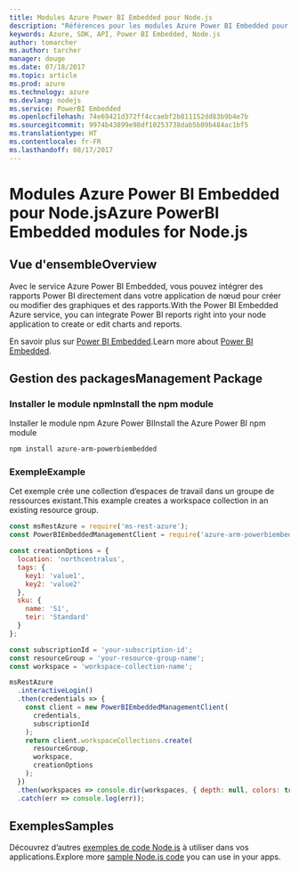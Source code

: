 ```yaml
---
title: Modules Azure Power BI Embedded pour Node.js
description: "Références pour les modules Azure Power BI Embedded pour Node.js"
keywords: Azure, SDK, API, Power BI Embedded, Node.js
author: tomarcher
ms.author: tarcher
manager: douge
ms.date: 07/18/2017
ms.topic: article
ms.prod: azure
ms.technology: azure
ms.devlang: nodejs
ms.service: PowerBI Embedded
ms.openlocfilehash: 74e69421d372ff4ccaebf2b811152dd83b9b4e7b
ms.sourcegitcommit: 9974b43899e98df10253738dab5b09b484ac1bf5
ms.translationtype: HT
ms.contentlocale: fr-FR
ms.lasthandoff: 08/17/2017
---
```

# <a name="azure-powerbi-embedded-modules-for-nodejs"></a><span data-ttu-id="a26d5-104">Modules Azure Power BI Embedded pour Node.js</span><span class="sxs-lookup"><span data-stu-id="a26d5-104">Azure PowerBI Embedded modules for Node.js</span></span>

## <a name="overview"></a><span data-ttu-id="a26d5-105">Vue d'ensemble</span><span class="sxs-lookup"><span data-stu-id="a26d5-105">Overview</span></span>

<span data-ttu-id="a26d5-106">Avec le service Azure Power BI Embedded, vous pouvez intégrer des rapports Power BI directement dans votre application de nœud pour créer ou modifier des graphiques et des rapports.</span><span class="sxs-lookup"><span data-stu-id="a26d5-106">With the Power BI Embedded Azure service, you can integrate Power BI reports right into your node application to create or edit charts and reports.</span></span>

<span data-ttu-id="a26d5-107">En savoir plus sur [Power BI Embedded](https://powerbi.microsoft.com/documentation/powerbi-developer-embedding/).</span><span class="sxs-lookup"><span data-stu-id="a26d5-107">Learn more about [Power BI Embedded](https://powerbi.microsoft.com/documentation/powerbi-developer-embedding/).</span></span>

## <a name="management-package"></a><span data-ttu-id="a26d5-108">Gestion des packages</span><span class="sxs-lookup"><span data-stu-id="a26d5-108">Management Package</span></span>

### <a name="install-the-npm-module"></a><span data-ttu-id="a26d5-109">Installer le module npm</span><span class="sxs-lookup"><span data-stu-id="a26d5-109">Install the npm module</span></span>

<span data-ttu-id="a26d5-110">Installer le module npm Azure Power BI</span><span class="sxs-lookup"><span data-stu-id="a26d5-110">Install the Azure Power BI npm module</span></span>

```bash
npm install azure-arm-powerbiembedded
```

### <a name="example"></a><span data-ttu-id="a26d5-111">Exemple</span><span class="sxs-lookup"><span data-stu-id="a26d5-111">Example</span></span>

<span data-ttu-id="a26d5-112">Cet exemple crée une collection d’espaces de travail dans un groupe de ressources existant.</span><span class="sxs-lookup"><span data-stu-id="a26d5-112">This example creates a workspace collection in an existing resource group.</span></span>

```javascript
const msRestAzure = require('ms-rest-azure');
const PowerBIEmbeddedManagementClient = require('azure-arm-powerbiembedded');

const creationOptions = {
  location: 'northcentralus',
  tags: {
    key1: 'value1',
    key2: 'value2'
  },
  sku: {
    name: 'S1',
    teir: 'Standard'
  }
};

const subscriptionId = 'your-subscription-id';
const resourceGroup = 'your-resource-group-name';
const workspace = 'workspace-collection-name';

msRestAzure
  .interactiveLogin()
  .then(credentials => {
    const client = new PowerBIEmbeddedManagementClient(
      credentials,
      subscriptionId
    );
    return client.workspaceCollections.create(
      resourceGroup,
      workspace,
      creationOptions
    );
  })
  .then(workspaces => console.dir(workspaces, { depth: null, colors: true }))
  .catch(err => console.log(err));
```

## <a name="samples"></a><span data-ttu-id="a26d5-113">Exemples</span><span class="sxs-lookup"><span data-stu-id="a26d5-113">Samples</span></span>

<span data-ttu-id="a26d5-114">Découvrez d’autres [exemples de code Node.js](https://azure.microsoft.com/resources/samples/?platform=nodejs) à utiliser dans vos applications.</span><span class="sxs-lookup"><span data-stu-id="a26d5-114">Explore more [sample Node.js code](https://azure.microsoft.com/resources/samples/?platform=nodejs) you can use in your apps.</span></span>

